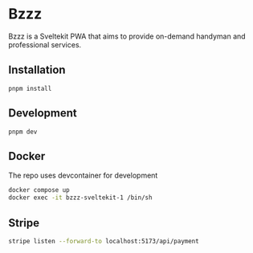 # Bzzz

Bzzz is a Sveltekit PWA that aims to provide on-demand handyman and professional services.

## Installation

`pnpm install`

## Development

`pnpm dev`

## Docker

The repo uses devcontainer for development

```bash
docker compose up
docker exec -it bzzz-sveltekit-1 /bin/sh
```

## Stripe

```bash
stripe listen --forward-to localhost:5173/api/payment
```
